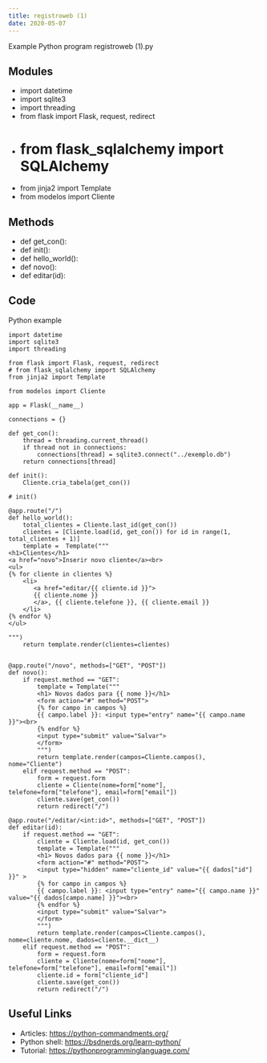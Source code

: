 ```yaml
---
title: registroweb (1)
date: 2020-05-07
---
```

Example Python program registroweb (1).py

## Modules

* import datetime
* import sqlite3
* import threading
* from flask import Flask, request, redirect
* # from flask_sqlalchemy import SQLAlchemy
* from jinja2 import Template
* from modelos import Cliente

## Methods

* def get_con():
* def init():
* def hello_world():
* def novo():
* def editar(id):

## Code

Python example

    import datetime
    import sqlite3
    import threading
    
    from flask import Flask, request, redirect
    # from flask_sqlalchemy import SQLAlchemy
    from jinja2 import Template
    
    from modelos import Cliente
    
    app = Flask(__name__)
    
    connections = {}
    
    def get_con():
        thread = threading.current_thread()
        if thread not in connections:
            connections[thread] = sqlite3.connect("../exemplo.db")
        return connections[thread]
    
    def init():
        Cliente.cria_tabela(get_con())
    
    # init()
    
    @app.route("/")
    def hello_world():
        total_clientes = Cliente.last_id(get_con())
        clientes = [Cliente.load(id, get_con()) for id in range(1, total_clientes + 1)]
        template =  Template("""
    <h1>Clientes</h1>
    <a href="novo">Inserir novo cliente</a><br>
    <ul>
    {% for cliente in clientes %}
        <li> 
           <a href="editar/{{ cliente.id }}">
           {{ cliente.nome }}
           </a>, {{ cliente.telefone }}, {{ cliente.email }}
        </li>
    {% endfor %}
    </ul>
    
    """)
        return template.render(clientes=clientes)
    
    
    @app.route("/novo", methods=["GET", "POST"])
    def novo():
        if request.method == "GET":
            template = Template("""
            <h1> Novos dados para {{ nome }}</h1>
            <form action="#" method="POST">
            {% for campo in campos %}
            {{ campo.label }}: <input type="entry" name="{{ campo.name }}"><br>
            {% endfor %}
            <input type="submit" value="Salvar">
            </form>
            """)
            return template.render(campos=Cliente.campos(), nome="Cliente")
        elif request.method == "POST":
            form = request.form
            cliente = Cliente(nome=form["nome"], telefone=form["telefone"], email=form["email"])
            cliente.save(get_con())
            return redirect("/")
            
    @app.route("/editar/<int:id>", methods=["GET", "POST"])
    def editar(id):
        if request.method == "GET":
            cliente = Cliente.load(id, get_con())
            template = Template("""
            <h1> Novos dados para {{ nome }}</h1>
            <form action="#" method="POST">
            <input type="hidden" name="cliente_id" value="{{ dados["id"] }}" >
            {% for campo in campos %}
            {{ campo.label }}: <input type="entry" name="{{ campo.name }}" value="{{ dados[campo.name] }}"><br>
            {% endfor %}
            <input type="submit" value="Salvar">
            </form>
            """)
            return template.render(campos=Cliente.campos(), nome=cliente.nome, dados=cliente.__dict__)
        elif request.method == "POST":
            form = request.form
            cliente = Cliente(nome=form["nome"], telefone=form["telefone"], email=form["email"])
            cliente.id = form["cliente_id"]
            cliente.save(get_con())
            return redirect("/")
            
    
    

## Useful Links

- Articles: https://python-commandments.org/
- Python shell: https://bsdnerds.org/learn-python/
- Tutorial: https://pythonprogramminglanguage.com/
